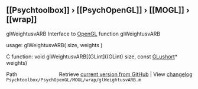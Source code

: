 ## [[Psychtoolbox]] &#8250; [[PsychOpenGL]] &#8250; [[MOGL]] &#8250; [[wrap]]

glWeightusvARB  Interface to [OpenGL](OpenGL) function glWeightusvARB  
  
usage:  glWeightusvARB( size, weights )  
  
C function:  void glWeightusvARB[(GLint]((GLint) size, const [GLushort](GLushort)\* weights)  




<div class="code_header" style="text-align:right;">
  <span style="float:left;">Path&nbsp;&nbsp;</span> <span class="counter">Retrieve <a href=
  "https://raw.github.com/Psychtoolbox-3/Psychtoolbox-3/beta/Psychtoolbox/PsychOpenGL/MOGL/wrap/glWeightusvARB.m">current version from GitHub</a> | View <a href=
  "https://github.com/Psychtoolbox-3/Psychtoolbox-3/commits/beta/Psychtoolbox/PsychOpenGL/MOGL/wrap/glWeightusvARB.m">changelog</a></span>
</div>
<div class="code">
  <code>Psychtoolbox/PsychOpenGL/MOGL/wrap/glWeightusvARB.m</code>
</div>

